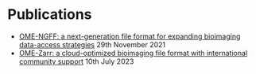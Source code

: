 Publications
============

* [OME-NGFF: a next-generation file format for expanding bioimaging data-access strategies](https://www.nature.com/articles/s41592-021-01326-w) 29th November 2021
* [OME-Zarr: a cloud-optimized bioimaging file format with international community support](https://link.springer.com/article/10.1007/s00418-023-02209-1) 10th July 2023
